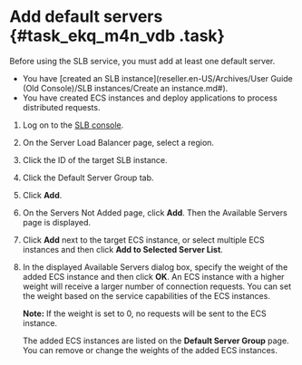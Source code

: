# Add default servers {#task_ekq_m4n_vdb .task}

Before using the SLB service, you must add at least one default server.

-   You have [created an SLB instance](reseller.en-US/Archives/User Guide (Old Console)/SLB instances/Create an instance.md#).
-   You have created ECS instances and deploy applications to process distributed requests. 

1.  Log on to the [SLB console](https://partners-intl.aliyun.com/login-required#/slb). 
2.  On the Server Load Balancer page, select a region. 
3.  Click the ID of the target SLB instance. 
4.  Click the Default Server Group tab. 
5.  Click **Add**.  
6.  On the Servers Not Added page, click **Add**. Then the Available Servers page is displayed.
7.  Click **Add** next to the target ECS instance, or select multiple ECS instances and then click **Add to Selected Server List**. 
8.  In the displayed Available Servers dialog box, specify the weight of the added ECS instance and then click **OK**. An ECS instance with a higher weight will receive a larger number of connection requests. You can set the weight based on the service capabilities of the ECS instances.

    **Note:** If the weight is set to 0, no requests will be sent to the ECS instance.

    The added ECS instances are listed on the **Default Server Group** page. You can remove or change the weights of the added ECS instances.


